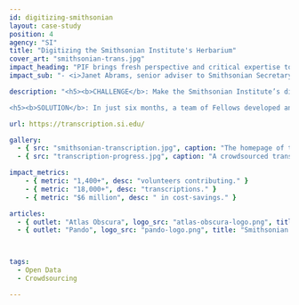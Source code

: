 ```yaml
---
id: digitizing-smithsonian
layout: case-study
position: 4
agency: "SI"
title: "Digitizing the Smithsonian Institute's Herbarium"
cover_art: "smithsonian-trans.jpg"
impact_heading: "PIF brings fresh perspective and critical expertise to the important work of sharing our treasures with millions of people online."
impact_sub: "- <i>Janet Abrams, senior adviser to Smithsonian Secretary Wayne Clough</i>"

description: "<h5><b>CHALLENGE</b>: Make the Smithsonian Institute’s digitization of 137 million+ artifacts more findable, useful and informative to researchers and members of the public.</h5>

<h5><b>SOLUTION</b>: In just six months, a team of Fellows developed and launched an end-to-end solution for creating digital records for historic files. Through crowdsourcing transcriptions, the project has engaged thousands of volunteers who have helped to transcribe and review historic and scientific records, making them easily accessible to the public for the first time.</h5>"

url: https://transcription.si.edu/

gallery:
  - { src: "smithsonian-transcription.jpg", caption: "The homepage of the Smithsonian Transcription Center." }
  - { src: "transcription-progress.jpg", caption: "A crowdsourced transcription in process." }

impact_metrics:
    - { metric: "1,400+", desc: "volunteers contributing." }
    - { metric: "18,000+", desc: "transcriptions." }
    - { metric: "$6 million", desc: " in cost-savings." }

articles:
  - { outlet: "Atlas Obscura", logo_src: "atlas-obscura-logo.png", title: "How the Smithsonian Institution Is Crowdsourcing History", quote: "It may sound odd, but plenty of people would rather parse the curly, old-fashioned handwriting of a bugle player in a Civil War military band than stream an old episode of Breaking Bad, as part of the Smithsonian Institution’s online Transcription Center. So far, 5,883 volunteers from around the world have transcribed more than 150,000 pages from over 1,000 projects.", url: "http://www.atlasobscura.com/articles/how-the-smithsonian-is-crowdsourcing-history" }
  - { outlet: "Pando", logo_src: "pando-logo.png", title: "Smithsonian turns to crowdsourcing for massive digitization project", quote: "There are 5 million plant specimens in the US Herbarium at the Natural History Museum’s Botany Department, one of the most extensive collections of plant life in the world. They all have labels. But only 1.3 million of those labels can be read by computers. That’s where you come in.", url: "https://pando.com/2013/11/08/smithsonian-turns-to-crowdsourcing-for-massive-digitization-project/" }



tags:
  - Open Data
  - Crowdsourcing

---
```

